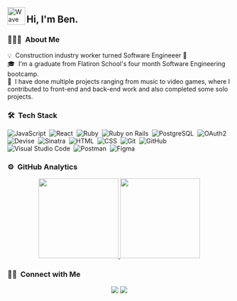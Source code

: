 <img alt="Wave" src="./assets/Hand%20Wave.gif" width='40' align="left"/><h2>Hi, I'm Ben.</h2>

### 👨🏻‍💻 &nbsp;About Me

💡 &nbsp;Construction industry worker turned Software Engineeer 🔨\
🎓 &nbsp;I'm a graduate from Flatiron School's four month Software Engineering bootcamp.\
🌱 &nbsp;I have done multiple projects ranging from music to video games, where I contributed to front-end and back-end work and also completed some solo projects.

### 🛠 &nbsp;Tech Stack

![JavaScript](https://img.shields.io/badge/-JavaScript-05122A?style=flat&logo=javascript)&nbsp;
![React](https://img.shields.io/badge/-React-05122A?style=flat&logo=react)&nbsp;
![Ruby](https://img.shields.io/badge/-Ruby-05122A?style=flat&logo=ruby)&nbsp;
![Ruby on Rails](https://img.shields.io/badge/-Ruby%20on%20Rails-05122A?style=flat&logo=rubyonrails)&nbsp;
![PostgreSQL](https://img.shields.io/badge/-PostgreSQL-05122A?style=flat&logo=postgresql)&nbsp;
![OAuth2](https://img.shields.io/badge/-OAuth-05122A?style=flat&logo=oauth2)&nbsp;
![Devise](https://img.shields.io/badge/-Devise-05122A?style=flat&logo=devise)&nbsp;
![Sinatra](https://img.shields.io/badge/-Sinatra-05122A?style=flat&logo=sinatra)&nbsp;
![HTML](https://img.shields.io/badge/-HTML-05122A?style=flat&logo=HTML5)&nbsp;
![CSS](https://img.shields.io/badge/-CSS-05122A?style=flat&logo=CSS3&logoColor=1572B6)&nbsp;
![Git](https://img.shields.io/badge/-Git-05122A?style=flat&logo=git)&nbsp;
![GitHub](https://img.shields.io/badge/-GitHub-05122A?style=flat&logo=github)&nbsp;
![Visual Studio Code](https://img.shields.io/badge/-Visual%20Studio%20Code-05122A?style=flat&logo=visual-studio-code&logoColor=007ACC)&nbsp;
![Postman](https://img.shields.io/badge/-Postman-05122A?style=flat&logo=postman)&nbsp;
![Figma](https://img.shields.io/badge/-Figma-05122A?style=flat&logo=figma)&nbsp;

### ⚙️ &nbsp;GitHub Analytics

<p align="center">
<a href="https://github.com/erkhart96">
  <img height="180em" src="https://github-readme-stats-eight-theta.vercel.app/api?username=erkhart96&show_icons=true&theme=algolia&include_all_commits=true&count_private=true"/>
  <img height="180em" src="https://github-readme-stats-eight-theta.vercel.app/api/top-langs/?username=erkhart96&layout=compact&langs_count=8&theme=algolia"/>
</a>
</p>

### 🤝🏻 &nbsp;Connect with Me

<p align="center">
<a href="https://linkedin.com/in/ben-erkhart"><img src="https://img.shields.io/badge/-Ben%20Erkhart-0077B5?style=flat&logo=Linkedin&logoColor=white"/></a>
<a href="mailto:berkhart3@gmail.com"><img src="https://img.shields.io/badge/-berkhart3@gmail.com-D14836?style=flat&logo=Gmail&logoColor=white"/></a>
</p>
